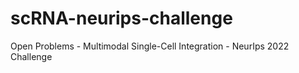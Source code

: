 # scRNA-neurips-challenge
Open Problems - Multimodal Single-Cell Integration - NeurIps 2022 Challenge
